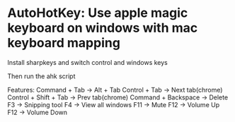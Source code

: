 # AutoHotKey: Use apple magic keyboard on windows with mac keyboard mapping

Install sharpkeys and switch control and windows keys

Then run the ahk script

Features:
Command + Tab -> Alt + Tab
Control + Tab -> Next tab(chrome)
Control + Shift + Tab -> Prev tab(chrome)
Command + Backspace -> Delete
F3 -> Snipping tool
F4 -> View all windows
F11 -> Mute
F12 -> Volume Up
F12 -> Volume Down
